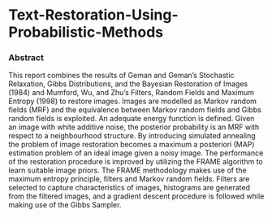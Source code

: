 # Text-Restoration-Using-Probabilistic-Methods

### Abstract
This report combines the results of Geman and Geman’s Stochastic Relaxation, Gibbs Distributions, and the Bayesian Restoration of Images (1984) and Mumford, Wu, and Zhu’s
Filters, Random Fields and Maximum Entropy (1998) to restore images. Images are modelled as Markov random fields (MRF) and the equivalence between Markov random fields
and Gibbs random fields is exploited. An adequate energy function is defined. Given an
image with white additive noise, the posterior probability is an MRF with respect to a neighbourhood structure. By introducing simulated annealing the problem of image restoration
becomes a maximum a posteriori (MAP) estimation problem of an ideal image given a
noisy image. The performance of the restoration procedure is improved by utilizing the
FRAME algorithm to learn suitable image priors. The FRAME methodology makes use of
the maximum entropy principle, filters and Markov random fields. Filters are selected to
capture characteristics of images, histograms are generated from the filtered images, and a
gradient descent procedure is followed while making use of the Gibbs Sampler.
